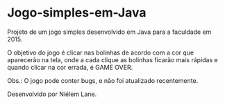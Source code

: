 # Jogo-simples-em-Java
Projeto de um jogo simples desenvolvido em Java para a faculdade em 2015. 

O objetivo do jogo é clicar nas bolinhas de acordo com a cor que aparecerão na tela, onde a cada clique as bolinhas ficarão mais rápidas e quando clicar na cor errada, é GAME OVER. 

Obs.: O jogo pode conter bugs, e não foi atualizado recentemente.

Desenvolvido por Niélem Lane.
